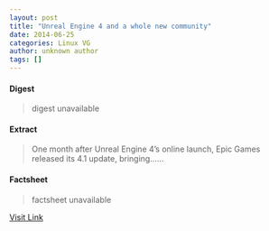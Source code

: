```yaml
---
layout: post
title: "Unreal Engine 4 and a whole new community"
date: 2014-06-25
categories: Linux VG
author: unknown author
tags: []
---
```



#### Digest
>digest unavailable

#### Extract
>One month after Unreal Engine 4’s online launch, Epic Games released its 4.1 update, bringing......

#### Factsheet
>factsheet unavailable

[Visit Link](http://linuxgamenews.com/post/89790019367)


